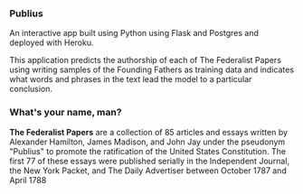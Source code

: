 ### Publius
An interactive app built using Python using Flask and Postgres and deployed with Heroku.

This application predicts the authorship of each of The Federalist Papers using writing samples of the Founding Fathers as training data and indicates what words and phrases in the text lead the model to a particular conclusion.

### What's your name, man?
**The Federalist Papers** are a collection of 85 articles and essays written by Alexander Hamilton, James Madison, and John Jay under the pseudonym "Publius" to promote the ratification of the United States Constitution. The first 77 of these essays were published serially in the Independent Journal, the New York Packet, and The Daily Advertiser between October 1787 and April 1788
